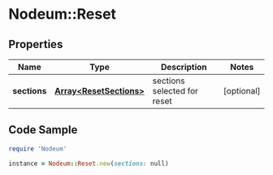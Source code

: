 # Nodeum::Reset

## Properties

Name | Type | Description | Notes
------------ | ------------- | ------------- | -------------
**sections** | [**Array&lt;ResetSections&gt;**](ResetSections.md) | sections selected for reset | [optional] 

## Code Sample

```ruby
require 'Nodeum'

instance = Nodeum::Reset.new(sections: null)
```


